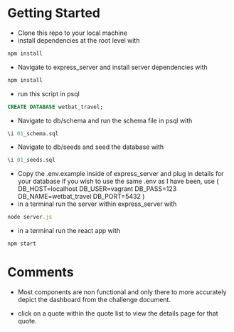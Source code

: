 # Getting Started
- Clone this repo to your local machine
- install dependencies at the root level with
```js
npm install
```
- Navigate to express_server and install server dependencies with
```js
npm install
```
- run this script in psql
```sql
CREATE DATABASE wetbat_travel;
```
- Navigate to db/schema and run the schema file in psql with
```sql
\i 01_schema.sql
```

- Navigate to db/seeds and seed the database with
```sql
\i 01_seeds.sql
```

- Copy the .env.example inside of express_server and plug in details for your database
  if you wish to use the same .env as I have been, use 
  (
DB_HOST=localhost
DB_USER=vagrant
DB_PASS=123
DB_NAME=wetbat_travel
DB_PORT=5432
)
- in a terminal run the server within express_server with
```js
node server.js
```
- in a terminal run the react app with
```js
npm start
```

# Comments

- Most components are non functional and only there to more accurately depict the dashboard from the challenge document.

- click on a quote within the quote list to view the details page for that quote.